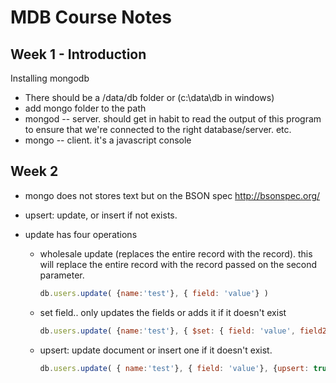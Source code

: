 # MDB Course Notes

## Week 1 - Introduction

Installing mongodb 

* There should be a /data/db folder or (c:\data\db in windows)
* add mongo folder to the path
* mongod -- server. should get in habit to read the output of this program to ensure that we're connected to the right database/server. etc.
* mongo -- client. it's a javascript console

## Week 2

* mongo does not stores text but on the BSON spec http://bsonspec.org/

* upsert: update, or insert if not exists.

* update has four operations
  * wholesale update (replaces the entire record with the record). this will replace the entire record with the record passed on the second parameter.

    ```javascript
    db.users.update( {name:'test'}, { field: 'value'} )
    ```

  * set field.. only updates the fields or adds it if it doesn't exist

    ```javascript
    db.users.update( {name:'test'}, { $set: { field: 'value', field2: 'value2'}})
    ```
  * upsert: update document or insert one if it doesn't exist.

    ```javascript
    db.users.update( { name:'test'}, { field: 'value'}, {upsert: true})
    ```



